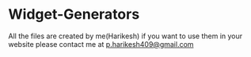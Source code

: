 # Widget-Generators
All the files are created by me(Harikesh) if you want to use them in your website please contact me at p.harikesh409@gmail.com
